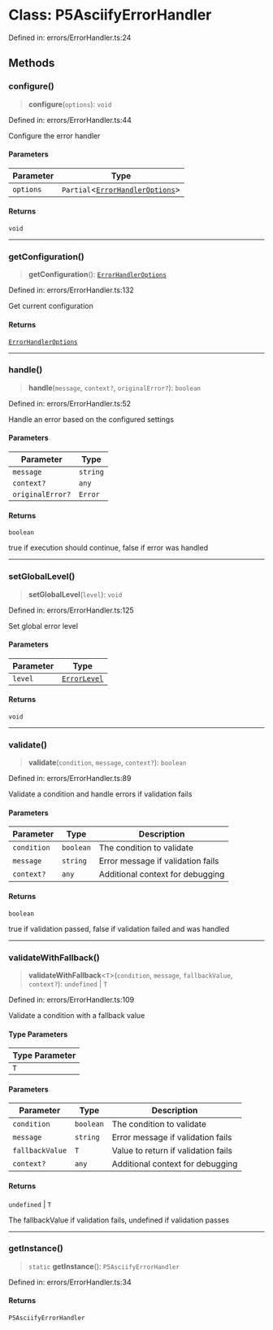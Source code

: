 # Class: P5AsciifyErrorHandler

Defined in: errors/ErrorHandler.ts:24

## Methods

### configure()

> **configure**(`options`): `void`

Defined in: errors/ErrorHandler.ts:44

Configure the error handler

#### Parameters

| Parameter | Type                                                                       |
| --------- | -------------------------------------------------------------------------- |
| `options` | `Partial`\<[`ErrorHandlerOptions`](../interfaces/ErrorHandlerOptions.md)\> |

#### Returns

`void`

---

### getConfiguration()

> **getConfiguration**(): [`ErrorHandlerOptions`](../interfaces/ErrorHandlerOptions.md)

Defined in: errors/ErrorHandler.ts:132

Get current configuration

#### Returns

[`ErrorHandlerOptions`](../interfaces/ErrorHandlerOptions.md)

---

### handle()

> **handle**(`message`, `context?`, `originalError?`): `boolean`

Defined in: errors/ErrorHandler.ts:52

Handle an error based on the configured settings

#### Parameters

| Parameter        | Type     |
| ---------------- | -------- |
| `message`        | `string` |
| `context?`       | `any`    |
| `originalError?` | `Error`  |

#### Returns

`boolean`

true if execution should continue, false if error was handled

---

### setGlobalLevel()

> **setGlobalLevel**(`level`): `void`

Defined in: errors/ErrorHandler.ts:125

Set global error level

#### Parameters

| Parameter | Type                                          |
| --------- | --------------------------------------------- |
| `level`   | [`ErrorLevel`](../enumerations/ErrorLevel.md) |

#### Returns

`void`

---

### validate()

> **validate**(`condition`, `message`, `context?`): `boolean`

Defined in: errors/ErrorHandler.ts:89

Validate a condition and handle errors if validation fails

#### Parameters

| Parameter   | Type      | Description                       |
| ----------- | --------- | --------------------------------- |
| `condition` | `boolean` | The condition to validate         |
| `message`   | `string`  | Error message if validation fails |
| `context?`  | `any`     | Additional context for debugging  |

#### Returns

`boolean`

true if validation passed, false if validation failed and was handled

---

### validateWithFallback()

> **validateWithFallback**\<`T`\>(`condition`, `message`, `fallbackValue`, `context?`): `undefined` \| `T`

Defined in: errors/ErrorHandler.ts:109

Validate a condition with a fallback value

#### Type Parameters

| Type Parameter |
| -------------- |
| `T`            |

#### Parameters

| Parameter       | Type      | Description                         |
| --------------- | --------- | ----------------------------------- |
| `condition`     | `boolean` | The condition to validate           |
| `message`       | `string`  | Error message if validation fails   |
| `fallbackValue` | `T`       | Value to return if validation fails |
| `context?`      | `any`     | Additional context for debugging    |

#### Returns

`undefined` \| `T`

The fallbackValue if validation fails, undefined if validation passes

---

### getInstance()

> `static` **getInstance**(): `P5AsciifyErrorHandler`

Defined in: errors/ErrorHandler.ts:34

#### Returns

`P5AsciifyErrorHandler`
